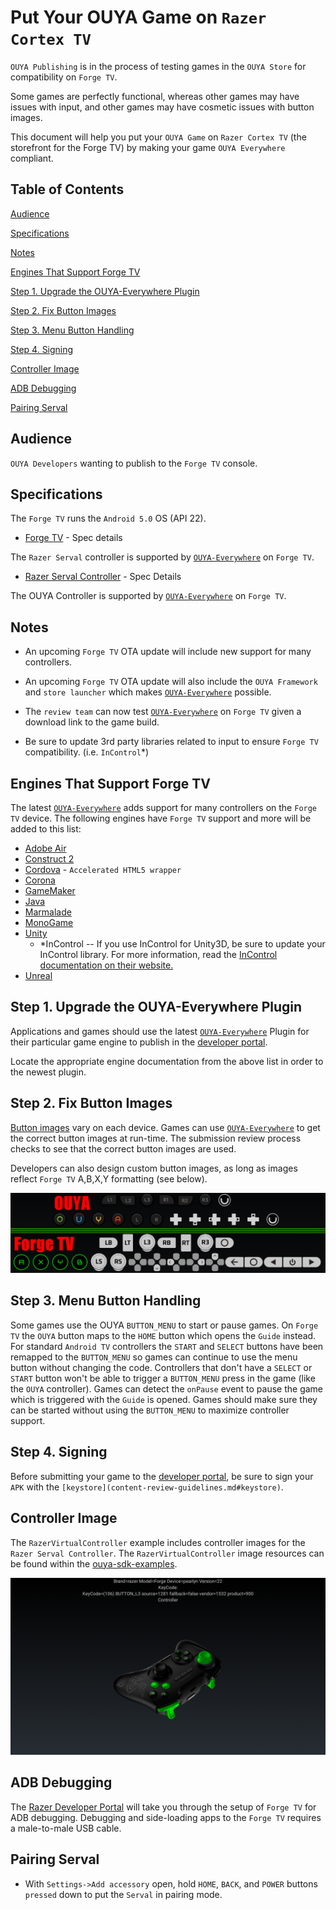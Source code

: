 # Put Your OUYA Game on `Razer Cortex TV`

`OUYA Publishing` is in the process of testing games in the `OUYA Store` for compatibility on `Forge TV`.

Some games are perfectly functional, whereas other games may have issues with input, and other games may have cosmetic issues with button images.

This document will help you put your `OUYA Game` on `Razer Cortex TV` (the storefront for the Forge TV) by making your game `OUYA Everywhere` compliant.

## Table of Contents

[Audience](forge_tv.md#audience)

[Specifications](forge_tv.md#specifications)

[Notes](forge_tv.md#notes)

[Engines That Support Forge TV](forge_tv.md#engines-that-support-forge-tv)

[Step 1. Upgrade the OUYA-Everywhere Plugin](forge_tv.md#step-1-upgrade-the-ouya-everywhere-plugin)

[Step 2. Fix Button Images](forge_tv.md#step-2-fix-button-images)

[Step 3. Menu Button Handling](forge_tv.md#step-3-menu-button-handling)

[Step 4. Signing](forge_tv.md#step-4-signing)

[Controller Image](forge_tv.md#controller-image)

[ADB Debugging](forge_tv.md#adb-debugging)

[Pairing Serval](forge_tv.md#pairing-serval)

## Audience

`OUYA Developers` wanting to publish to the `Forge TV` console.

## Specifications

The `Forge TV` runs the `Android 5.0` OS (API 22).

* [Forge TV](http://www.razerzone.com/gaming-systems/razer-forge-tv) - Spec details

The `Razer Serval` controller is supported by [`OUYA-Everywhere`](ouya-everywhere.md) on `Forge TV`.

* [Razer Serval Controller](http://www.razerzone.com/gaming-controllers/razer-serval) - Spec Details

The OUYA Controller is supported by [`OUYA-Everywhere`](ouya-everywhere.md) on `Forge TV`.

## Notes

* An upcoming `Forge TV` OTA update will include new support for many controllers.

* An upcoming `Forge TV` OTA update will also include the `OUYA Framework` and `store launcher` which makes [`OUYA-Everywhere`](ouya-everywhere.md) possible.

* The `review team` can now test [`OUYA-Everywhere`](ouya-everywhere.md) on `Forge TV` given a download link to the game build.

* Be sure to update 3rd party libraries related to input to ensure `Forge TV` compatibility. (i.e. `InControl`*)

## Engines That Support Forge TV

The latest [`OUYA-Everywhere`](ouya-everywhere.md) adds support for many controllers on the `Forge TV` device. The following engines have `Forge TV` support and more will be added to this list:

* [Adobe Air](adobe-air.md)
* [Construct 2](construct_2.md)
* [Cordova](cordova.md) - `Accelerated HTML5 wrapper`
* [Corona](corona.md)
* [GameMaker](game-maker.md)
* [Java](java.md)
* [Marmalade](marmalade.md)
* [MonoGame](mono-game.md#forge-tv)
* [Unity](unity.md)
	* *InControl -- If you use InControl for Unity3D, be sure to update your InControl library. For more information, read the [InControl documentation on their website.](http://www.gallantgames.com/pages/incontrol-ouya)
* [Unreal](unreal.md#forge-tv)

## Step 1. Upgrade the OUYA-Everywhere Plugin

Applications and games should use the latest [`OUYA-Everywhere`](ouya-everywhere.md) Plugin for their particular game engine to publish in the [developer portal](http://devs.ouya.tv).

Locate the appropriate engine documentation from the above list in order to the newest plugin.

## Step 2. Fix Button Images

[Button images](https://github.com/ouya/docs/blob/master/ouya-everywhere.md#controller-images) vary on each device. Games can use [`OUYA-Everywhere`](ouya-everywhere.md) to get the correct button images at run-time. The submission review process checks to see that the correct button images are used.

Developers can also design custom button images, as long as  images reflect `Forge TV` A,B,X,Y formatting (see below).

![Button images](forge_tv/image_1.png)

## Step 3. Menu Button Handling

Some games use the OUYA `BUTTON_MENU` to start or pause games. On `Forge TV` the `OUYA` button maps to the `HOME` button which opens the `Guide` instead. For standard `Android TV` controllers the `START` and `SELECT` buttons have been remapped to the `BUTTON_MENU` so games can continue to use the menu button without changing the code. Controllers that don't have a `SELECT` or `START` button won't be able to trigger a `BUTTON_MENU` press in the game (like the `OUYA` controller). Games can detect the `onPause` event to pause the game which is triggered with the `Guide` is opened. Games should make sure they can be started without using the `BUTTON_MENU` to maximize controller support.

## Step 4. Signing

Before submitting your game to the [developer portal](http://devs.ouya.tv), be sure to sign your `APK` with the `[keystore](content-review-guidelines.md#keystore)`.

## Controller Image

The `RazerVirtualController` example includes controller images for the `Razer Serval Controller`. The `RazerVirtualController` image resources can be found within the [ouya-sdk-examples](https://github.com/ouya/ouya-sdk-examples/tree/master/Android/RazerVirtualController).

![Serval Image](ouya-everywhere-android-java/image_3.png)

## ADB Debugging

The [Razer Developer Portal](http://developer.razerzone.com/forge-tv/developer-setup/) will take you through the setup of `Forge TV` for ADB debugging. Debugging and side-loading apps to the `Forge TV` requires a male-to-male USB cable.

## Pairing Serval

* With `Settings->Add accessory` open, hold `HOME`, `BACK`, and `POWER` buttons `pressed` down to put the `Serval` in pairing mode.
